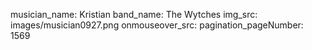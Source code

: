 musician_name: Kristian
band_name: The Wytches
img_src: images/musician0927.png
onmouseover_src: 
pagination_pageNumber: 1569
